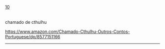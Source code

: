 [10](https://github.com/guilhermeprokisch/guilherme/issues/10) 
###### 




chamado de cthulhu

https://www.amazon.com/Chamado-Cthulhu-Outros-Contos-Portuguese/dp/8577151166

-------------------------------------------------------------------------------

